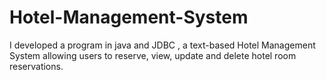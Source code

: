 # Hotel-Management-System
I developed a program in java and JDBC , a text-based Hotel Management System allowing users to reserve, view, update and delete hotel room reservations.

